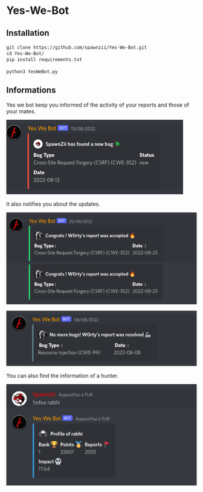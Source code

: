 # Yes-We-Bot

## Installation

```bash=
git clone https://github.com/spawnzii/Yes-We-Bot.git
cd Yes-We-Bot/
pip install requirements.txt

python3 YesWeBot.py
```
## Informations
Yes we bot keep you informed of the activity of your reports and those of your mates.

![](/images/new.png)

It also notifies you about the updates.

![](/images/accepted.png)

![](/images/resolved.png)

You can also find the information of a hunter.

![](/images/infos.png)
